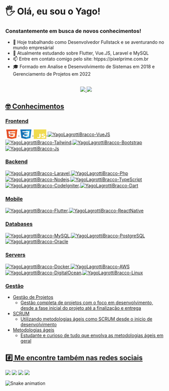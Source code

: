 # 🖐️ Olá, eu sou o Yago! <br>
### Constantemente em busca de novos conhecimentos!


- 🔭 Hoje trabalhando como Desenvolvedor Fullstack e se aventurando no mundo empresárial
- 🌱 Atualmente estudando sobre Flutter, Vue.JS, Laravel e MySQL
- 📫 Entre em contato comigo pelo site: htpps://pixelprime.com.br
- 🎓 Formado em Analise e Desenvolvimento de Sistemas em 2018 e Gerenciamento de Projetos em 2022

<br>

<div align="center">
  <a href="https://github.com/YagoLagrottiBracco">
  <img height="180em" src="https://github-readme-stats.vercel.app/api?username=YagoLagrottiBracco&show_icons=true&theme=tokyonight&include_all_commits=true&count_private=true&border_color=235e71&icon_color=4c71f2&text_color=82c3d9&title_color=add8e6&border_radius=20&text_bold=true&ring_color=f7fbfd"/>
  <img height="180em" src="https://github-readme-stats.vercel.app/api/top-langs/?username=YagoLagrottiBracco&layout=compact&langs_count=6&theme=tokyonight&border_color=235e71&icon_color=4c71f2&text_color=82c3d9&title_color=add8e6&border_radius=20&text_bold=true"/>
</div>

## 🤓 Conhecimentos
### Frontend
<div>
    <img align="center" alt="YagoLagrottiBracco-HTML" title="HTML 5" height="30" width="40" src="https://raw.githubusercontent.com/devicons/devicon/master/icons/html5/html5-original.svg">
    <img align="center" alt="YagoLagrottiBracco-CSS" title="CSS 3" height="30" width="40" src="https://raw.githubusercontent.com/devicons/devicon/master/icons/css3/css3-original.svg">
    <img align="center" alt="YagoLagrottiBracco-Js" title="Javascript" height="30" width="40" src="https://raw.githubusercontent.com/devicons/devicon/master/icons/javascript/javascript-plain.svg">
    <img align="center" alt="YagoLagrottiBracco-VueJS" title="VueJS" height="30" width="40" src="https://cdn.jsdelivr.net/gh/devicons/devicon/icons/vuejs/vuejs-original.svg">
    <img align="center" alt="YagoLagrottiBracco-Tailwind" title="Tailwind" height="30" width="40" src="https://cdn.jsdelivr.net/gh/devicons/devicon/icons/tailwindcss/tailwindcss-plain.svg">
    <img align="center" alt="YagoLagrottiBracco-Bootstrap" title="Bootstrap" height="30" width="40" src="https://cdn.jsdelivr.net/gh/devicons/devicon/icons/bootstrap/bootstrap-original.svg">
    <img align="center" alt="YagoLagrottiBracco-Js" title="Javascript" height="30" width="40" src="https://cdn.jsdelivr.net/gh/devicons/devicon/icons/jquery/jquery-original.svg">
</div>


### Backend
<div>
  <img align="center" alt="YagoLagrottiBracco-Laravel" title="Laravel" height="30" width="40" src="https://cdn.jsdelivr.net/gh/devicons/devicon/icons/laravel/laravel-plain.svg">
  <img align="center" alt="YagoLagrottiBracco-Php" title="PHP" height="30" width="40" src="https://cdn.jsdelivr.net/gh/devicons/devicon/icons/php/php-plain.svg">
  <img align="center" alt="YagoLagrottiBracco-Nodejs" title="NodeJS" height="30" width="40" src="https://cdn.jsdelivr.net/gh/devicons/devicon/icons/nodejs/nodejs-original.svg">
  <img align="center" alt="YagoLagrottiBracco-TypeScript" title="TypeScript" height="30" width="40" src="https://cdn.jsdelivr.net/gh/devicons/devicon/icons/typescript/typescript-original.svg">
  <img align="center" alt="YagoLagrottiBracco-CodeIgniter" title="CodeIgniter" height="30" width="40" src="https://cdn.jsdelivr.net/gh/devicons/devicon/icons/codeigniter/codeigniter-plain.svg">
  <img align="center" alt="YagoLagrottiBracco-Dart" title="Dart" height="30" width="40" src="https://cdn.jsdelivr.net/gh/devicons/devicon/icons/dart/dart-original.svg">

### Mobile
<div>
  <img align="center" alt="YagoLagrottiBracco-Flutter" title="Flutter" height="30" width="40" src="https://cdn.jsdelivr.net/gh/devicons/devicon/icons/flutter/flutter-original.svg">
  <img align="center" alt="YagoLagrottiBracco-ReactNative" title="ReactNative" height="30" width="40" src="https://cdn.jsdelivr.net/gh/devicons/devicon/icons/react/react-original.svg">
</div>

### Databases
<div>
  <img align="center" alt="YagoLagrottiBracco-MySQL" title="MySQL" height="30" width="40" src="https://cdn.jsdelivr.net/gh/devicons/devicon/icons/mysql/mysql-original.svg">
  <img align="center" alt="YagoLagrottiBracco-PostgreSQL" title="PostgreSQL" height="30" width="40" src="https://cdn.jsdelivr.net/gh/devicons/devicon/icons/postgresql/postgresql-original.svg">
  <img align="center" alt="YagoLagrottiBracco-Oracle" title="Oracle" height="30" width="40" src="https://cdn.jsdelivr.net/gh/devicons/devicon/icons/oracle/oracle-original.svg">
</div>

### Servers
<div>
  <img align="center" alt="YagoLagrottiBracco-Docker" title="Docker" height="30" width="40" src="https://cdn.jsdelivr.net/gh/devicons/devicon/icons/docker/docker-original.svg">
  <img align="center" alt="YagoLagrottiBracco-AWS" title="AWS" height="30" width="40" src="https://cdn.jsdelivr.net/gh/devicons/devicon/icons/amazonwebservices/amazonwebservices-original.svg">
  <img align="center" alt="YagoLagrottiBracco-DigitalOcean" title="DigitalOcean" height="30" width="40" src="https://cdn.jsdelivr.net/gh/devicons/devicon/icons/digitalocean/digitalocean-original.svg">
  <img align="center" alt="YagoLagrottiBracco-Linux" title="Linux" height="30" width="40" src="https://cdn.jsdelivr.net/gh/devicons/devicon/icons/linux/linux-original.svg">
</div>

### Gestão
- Gestão de Projetos
  - Gestão completa de projetos com o foco em desenvolvimento, desde a fase inicial do projeto até a finalização e entrega
- SCRUM
  - Utilizando metodologias ágeis como SCRUM desde o inicio de desenvolvimento
- Metodologias ágeis
  - Estudante e curioso de tudo que envolva as metodologias ágeis em geral

## #️⃣ Me encontre também nas redes sociais
<div> 
  <a href="https://www.facebook.com/yago.lagrotti" target="_blank"><img src="https://img.shields.io/badge/Facebook-3982E4?style=for-the-badge&logo=facebook&logoColor=white" target="_blank"></a>
  <a href = "mailto:yago.lagrotti@gmail.com"><img src="https://img.shields.io/badge/-Gmail-EA4335?style=for-the-badge&logo=gmail&logoColor=white" target="_blank"></a>
  <a href="https://www.linkedin.com/in/yago-lagrotti-bracco" target="_blank"><img src="https://img.shields.io/badge/-LinkedIn-%230077B5?style=for-the-badge&logo=linkedin&logoColor=white" target="_blank"></a>
  <a href="https://twitter.com/YagoLagrotti" target="_blank"><img src="https://img.shields.io/badge/-Twitter-ffffff?style=for-the-badge&logo=twitter&logoColor=blue" target="_blank"></a> 
 
  ![Snake animation](https://github.com/yagolagrottibracco/yagolagrottibracco/blob/output/github-contribution-grid-snake.svg)
 
</div>
